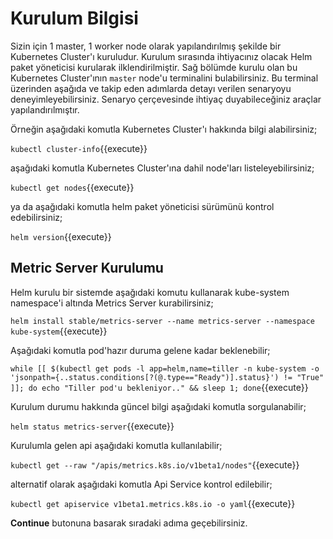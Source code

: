 # Kurulum Bilgisi

Sizin için 1 master, 1 worker node olarak yapılandırılmış şekilde bir Kubernetes Cluster'ı kuruludur. Kurulum sırasında ihtiyacınız olacak Helm paket yöneticisi kurularak ilklendirilmiştir. Sağ bölümde kurulu olan bu Kubernetes Cluster'ının `master` node'u terminalini bulabilirsiniz. Bu terminal üzerinden aşağıda ve takip eden adımlarda detayı verilen senaryoyu deneyimleyebilirsiniz. Senaryo çerçevesinde ihtiyaç duyabileceğiniz araçlar yapılandırılmıştır.

Örneğin aşağıdaki komutla Kubernetes Cluster'ı hakkında bilgi alabilirsiniz;

`kubectl cluster-info`{{execute}}

aşağıdaki komutla Kubernetes Cluster'ına dahil node'ları listeleyebilirsiniz;

`kubectl get nodes`{{execute}}

ya da aşağıdaki komutla helm paket yöneticisi sürümünü kontrol edebilirsiniz;

`helm version`{{execute}}

## Metric Server Kurulumu

Helm kurulu bir sistemde aşağıdaki komutu kullanarak kube-system namespace'i altında Metrics Server kurabilirsiniz;

`helm install stable/metrics-server --name metrics-server --namespace kube-system`{{execute}}

Aşağıdaki komutla pod'hazır duruma gelene kadar beklenebilir;

`while [[ $(kubectl get pods -l app=helm,name=tiller -n kube-system -o 'jsonpath={..status.conditions[?(@.type=="Ready")].status}') != "True" ]]; do echo "Tiller pod'u bekleniyor.." && sleep 1; done`{{execute}}

Kurulum durumu hakkında güncel bilgi aşağıdaki komutla sorgulanabilir;

`helm status metrics-server`{{execute}}

Kurulumla gelen api aşağıdaki komutla kullanılabilir;

`kubectl get --raw "/apis/metrics.k8s.io/v1beta1/nodes"`{{execute}}

alternatif olarak aşağıdaki komutla Api Service kontrol edilebilir;

`kubectl get apiservice v1beta1.metrics.k8s.io -o yaml`{{execute}}

**Continue** butonuna basarak sıradaki adıma geçebilirsiniz.
